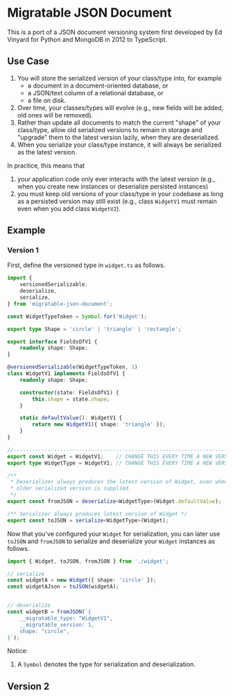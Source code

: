 # Migratable JSON Document

This is a port of a JSON document versioning system first developed by Ed
Vinyard for Python and MongoDB in 2012 to TypeScript.

## Use Case

1. You will store the serialized version of your class/type into, for example
   - a document in a document-oriented database, or
   - a JSON/text column of a relational database, or
   - a file on disk.
2. Over time, your classes/types will evolve (e.g., new fields will be added,
   old ones will be removed).
3. Rather than update all documents to match the current "shape" of your
   class/type, allow old serialized versions to remain in storage and "upgrade"
   them to the latest version lazily, when they are deserialized.
4. When you serialize your class/type instance, it will always be serialized as
   the latest version.

In practice, this means that

1. your application code only ever interacts with the latest version (e.g., when
   you create new instances or deserialize persisted instances)
2. you must keep old versions of your class/type in your codebase as long as a
   persisted version may still exist (e.g., class `WidgetV1` must remain even
   when you add class `WidgetV2`).

## Example

### Version 1

First, define the versioned type in `widget.ts` as follows.

<!-- #WidgetVersionOneDefinition-->
<!-- verifier:reset -->
<!-- verifier:include-node-module:migratable-json-document -->
<!-- verifier:prepend-as-file:widget.ts -->
```ts
import {
    versionedSerializable,
    deserialize,
    serialize,
} from 'migratable-json-document';

const WidgetTypeToken = Symbol.for('Widget');

export type Shape = 'circle' | 'triangle' | 'rectangle';

export interface FieldsOfV1 {
    readonly shape: Shape;
}

@versionedSerializable(WidgetTypeToken, 1)
class WidgetV1 implements FieldsOfV1 {
    readonly shape: Shape;

    constructor(state: FieldsOfV1) {
        this.shape = state.shape;
    }

    static defaultValue(): WidgetV1 {
        return new WidgetV1({ shape: 'triangle' });
    }
}

//--------------------------------------------------------------------------
export const Widget = WidgetV1;    // CHANGE THIS EVERY TIME A NEW VERSION IS CREATED
export type WidgetType = WidgetV1; // CHANGE THIS EVERY TIME A NEW VERSION IS CREATED

/**
 * Deserializer always produces the latest version of Widget, even when an
 * older serialized version is supplied.
 */
export const fromJSON = deserialize<WidgetType>(Widget.defaultValue);

/** Serializer always produces latest version of Widget */
export const toJSON = serialize<WidgetType>(Widget);
```

Now that you've configured your `Widget` for serialization, you can later use
`toJSON` and `fromJSON` to serialize and deserialize your `Widget` instances as
follows.

<!-- #WidgetVersionOneUsage -->
```ts
import { Widget, toJSON, fromJSON } from './widget';

// serialize
const widgetA = new Widget({ shape: 'circle' });
const widgetAJson = toJSON(widgetA);


// deserialize
const widgetB = fromJSON(`{
    __migratable_type: "WidgetV1",
    __migratable_version: 1,
    shape: "circle",
}`);
```

Notice:

1. A `Symbol` denotes the type for serialization and deserialization.

## Version 2
